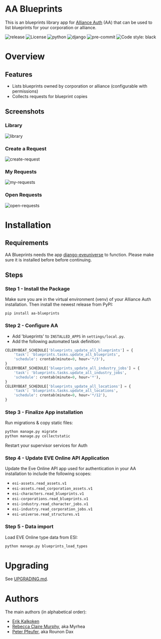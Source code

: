 # AA Blueprints

This is an blueprints library app for [Alliance Auth](https://gitlab.com/allianceauth/allianceauth) (AA) that can be used to list blueprints for your corporation or alliance.

![release](https://img.shields.io/pypi/v/aa-blueprints?label=release)
![License](https://img.shields.io/badge/license-GPL-green)
![python](https://img.shields.io/pypi/pyversions/aa-blueprints)
![django](https://img.shields.io/pypi/djversions/aa-blueprints?label=django)
![pre-commit](https://img.shields.io/badge/pre--commit-enabled-brightgreen?logo=pre-commit&logoColor=white)
![Code style: black](https://img.shields.io/badge/code%20style-black-000000.svg)

# Overview

## Features

- Lists blueprints owned by corporation or alliance (configurable with permissions)
- Collects requests for blueprint copies

## Screenshots

### Library

![library](https://i.imgur.com/LghETdF.png)

### Create a Request

![create-request](https://i.imgur.com/rFaxhYh.png)

### My Requests

![my-requests](https://i.imgur.com/tB1O2Bv.png)

### Open Requests

![open-requests](https://i.imgur.com/X4mVb6P.png)

# Installation

## Requirements

AA Blueprints needs the app [django-eveuniverse](https://gitlab.com/ErikKalkoken/django-eveuniverse) to function. Please make sure it is installed before before continuing.

## Steps

### Step 1 - Install the Package

Make sure you are in the virtual environment (venv) of your Alliance Auth installation. Then install the newest release from PyPI:

`pip install aa-blueprints`

### Step 2 - Configure AA

- Add 'blueprints' to `INSTALLED_APPS` in `settings/local.py`.
- Add the following automated task definition:

```python
CELERYBEAT_SCHEDULE['blueprints_update_all_blueprints'] = {
    'task': 'blueprints.tasks.update_all_blueprints',
    'schedule': crontab(minute=0, hour='*/3'),
}
CELERYBEAT_SCHEDULE['blueprints_update_all_industry_jobs'] = {
    'task': 'blueprints.tasks.update_all_industry_jobs',
    'schedule': crontab(minute=0, hour='*'),
}
CELERYBEAT_SCHEDULE['blueprints_update_all_locations'] = {
    'task': 'blueprints.tasks.update_all_locations',
    'schedule': crontab(minute=0, hour='*/12'),
}
```

### Step 3 - Finalize App installation

Run migrations & copy static files:

```bash
python manage.py migrate
python manage.py collectstatic
```

Restart your supervisor services for Auth

### Step 4 - Update EVE Online API Application

Update the Eve Online API app used for authentication in your AA installation to include the following scopes:

 - `esi-assets.read_assets.v1`
 - `esi-assets.read_corporation_assets.v1`
 - `esi-characters.read_blueprints.v1`
 - `esi-corporations.read_blueprints.v1`
 - `esi-industry.read_character_jobs.v1`
 - `esi-industry.read_corporation_jobs.v1`
 - `esi-universe.read_structures.v1`

### Step 5 - Data import

Load EVE Online type data from ESI:

```bash
python manage.py blueprints_load_types
```

# Upgrading
See [UPGRADING.md](UPGRADING.md).

# Authors

The main authors (in alphabetical order):

- [Erik Kalkoken](https://gitlab.com/ErikKalkoken)
- [Rebecca Claire Murphy](https://gitlab.com/rcmurphy), aka Myrhea
- [Peter Pfeufer](https://gitlab.com/ppfeufer), aka Rounon Dax
